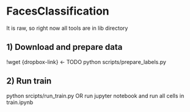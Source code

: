 # FacesClassification

It is raw, so right now all tools are in lib directory

## 1) Download and prepare data

!wget {dropbox-link} <- TODO
python scripts/prepare_labels.py

## 2) Run train

python srcipts/run_train.py
OR
run jupyter notebook and run all cells in train.ipynb

